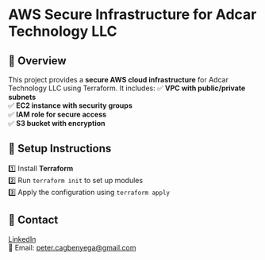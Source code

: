 
# AWS Secure Infrastructure for Adcar Technology LLC

## 📌 Overview
This project provides a **secure AWS cloud infrastructure** for Adcar Technology LLC using Terraform. It includes:
✅ **VPC with public/private subnets**  
✅ **EC2 instance with security groups**  
✅ **IAM role for secure access**  
✅ **S3 bucket with encryption**  

## 🚀 Setup Instructions
1️⃣ Install **Terraform**  
2️⃣ Run `terraform init` to set up modules  
3️⃣ Apply the configuration using `terraform apply`  

## 🔗 Contact  
[LinkedIn](https://www.linkedin.com/in/peter-christian-agbenyega-910b3028b)  
📩 Email: peter.cagbenyega@gmail.com  
